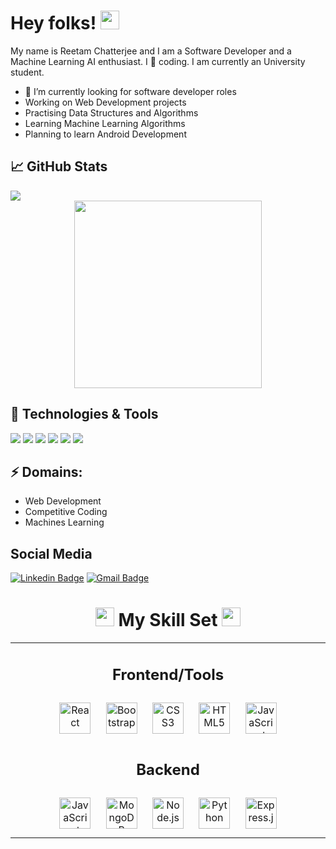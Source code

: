 # Hey folks! <img src="https://raw.githubusercontent.com/MartinHeinz/MartinHeinz/master/wave.gif" width="30px">

My name is Reetam Chatterjee and I am a Software Developer and a Machine Learning AI enthusiast. I :blue_heart: coding. I am currently an University student.

- 🔭 I’m currently looking for software developer roles
- Working on Web Development projects
- Practising Data Structures and Algorithms
- Learning Machine Learning Algorithms
- Planning to learn Android Development

## &#x1f4c8; GitHub Stats

<img align="center" src="https://github-readme-stats.vercel.app/api/top-langs/?username=Reetam101&hide=html&theme=dark" />

<div align="center">
<a href="https://drive.google.com/file/d/1LV1XIQ-IZ2bC0HvA4rfobTOmNE0gV0VB/view?usp=sharing"> <img src="https://media.giphy.com/media/Sqlj82Xy4eZKSU9iVM/giphy.gif" width="300px" height="300px" target="_blank"></a>
</div>

## 🔧 Technologies & Tools

![](https://img.shields.io/badge/Editor-VSCode-informational?style=flat&logo=visual-studio-code&logoColor=blue&color=98c90f)
![](https://img.shields.io/badge/Code-Python-informational?style=flat&logo=python&color=618009)
![](https://img.shields.io/badge/Code-Javascript-informational?style=flat&logo=javascript&logoColor=yellow&color=618009)
![](https://img.shields.io/badge/Code-C-informational?style=flat&logo=c&logoColor=white&color=618009)
![](https://img.shields.io/badge/Shell-Bash-informational?style=flat&logo=gnu-bash&logoColor=white&color=2bbc8a)
![](https://img.shields.io/badge/Database-MongoDB-informational?style=flat&logo=mongodb&logoColor=b4ee11&color=2bbc8a)

## ⚡ Domains:

- Web Development
- Competitive Coding
- Machines Learning

## Social Media

[![Linkedin Badge](https://img.shields.io/badge/-ReetamChatterjee-blue?style=flat-square&logo=Linkedin&logoColor=white&link=https://www.linkedin.com/in/reetam-chatterjee-227a23190/)](https://www.linkedin.com/in/reetam-chatterjee-227a23190/)
[![Gmail Badge](https://img.shields.io/badge/-ReetamChatterjee-d14836?style=flat-square&logo=Gmail&logoColor=white&link=mailto:reetamraj2@gmail.com)](mailto:reetamraj2@gmail.com)
<div align="center">
 <h1> <b> <img src="https://media.giphy.com/media/2Ygy0khwewLgMSYM0t/giphy.gif" height="30px" width-"30px"> My Skill Set
 <img src="https://media.giphy.com/media/2Ygy0khwewLgMSYM0t/giphy.gif" height="30px" width-"30px"> </b> </h1>
  <div>
<table><tr>
 <td valign="top" width="33%">
 
<div align="center">
 <h2> <b> Frontend/Tools </b> </h2>
 </div>
<div align="center">  
<img style="margin: 10px" src="https://profilinator.rishav.dev/skills-assets/react-original-wordmark.svg" alt="React" height="50" />  
<img style="margin: 10px" src="https://profilinator.rishav.dev/skills-assets/bootstrap-plain.svg" alt="Bootstrap" height="50" />  
<img style="margin: 10px" src="https://profilinator.rishav.dev/skills-assets/css3-original-wordmark.svg" alt="CSS3" height="50" />  
<img style="margin: 10px" src="https://profilinator.rishav.dev/skills-assets/html5-original-wordmark.svg" alt="HTML5" height="50" />  
<img style="margin: 10px" src="https://profilinator.rishav.dev/skills-assets/javascript-original.svg" alt="JavaScript" height="50" />
</div>
<div align="center">
 <h2> <b>Backend</b> </h2>
 </div>
<div align="center">  
<div align="center">  
<img style="margin: 10px" src="https://profilinator.rishav.dev/skills-assets/javascript-original.svg" alt="JavaScript" height="50" />  
<img style="margin: 10px" src="https://profilinator.rishav.dev/skills-assets/mongodb-original-wordmark.svg" alt="MongoDB" height="50" />  
<img style="margin: 10px" src="https://profilinator.rishav.dev/skills-assets/nodejs-original-wordmark.svg" alt="Node.js" height="50" />  
<img style="margin: 10px" src="https://profilinator.rishav.dev/skills-assets/python-original.svg" alt="Python" height="50" />  
<img style="margin: 10px" src="https://profilinator.rishav.dev/skills-assets/express-original-wordmark.svg" alt="Express.js" height="50" />
</div>
